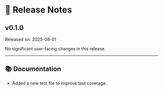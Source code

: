 # 📝 Release Notes

## v0.1.0
Released on: 2025-08-01

No significant user-facing changes in this release.

---

## 📚 Documentation

- Added a new test file to improve test coverage.